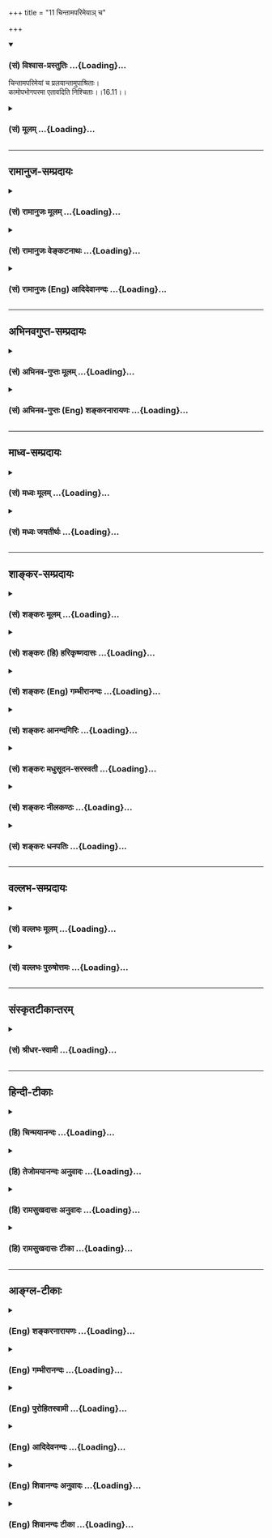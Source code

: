 +++
title = "11 चिन्तामपरिमेयाञ् च"

+++
<div class="js_include" newlevelforh1="3" title="(सं) विश्वास-प्रस्तुतिः" unfilled url="/purANam/mahAbhAratam/06-bhIShma-parva/02-bhagavad-gItA-parva/saMskRtam/vishvAsa-prastutiH/16_daivAsura-sampad-vib/11_chintAmaparimeyA~.md">
<details open><summary><h3>(सं) विश्वास-प्रस्तुतिः ...{Loading}...</h3></summary>

चिन्तामपरिमेयां च प्रलयान्तामुपाश्रिताः।  
कामोपभोगपरमा एतावदिति निश्चिताः।।16.11।।
</details>
</div>
<div class="js_include collapsed" newlevelforh1="3" title="(सं) मूलम्" unfilled url="/purANam/mahAbhAratam/06-bhIShma-parva/02-bhagavad-gItA-parva/saMskRtam/mUlam/16_daivAsura-sampad-vib/11_chintAmaparimeyA~.md">
<details><summary><h3>(सं) मूलम् ...{Loading}...</h3></summary>

चिन्तामपरिमेयां च प्रलयान्तामुपाश्रिताः।  
कामोपभोगपरमा एतावदिति निश्चिताः।।16.11।।
</details>
</div>


_________________
## रामानुज-सम्प्रदायः
<div class="js_include collapsed" newlevelforh1="3" title="(सं) रामानुजः मूलम्" unfilled url="/purANam/mahAbhAratam/06-bhIShma-parva/02-bhagavad-gItA-parva/saMskRtam/rAmAnujaH/mUlam/16_daivAsura-sampad-vib/11_chintAmaparimeyA~.md">
<details><summary><h3>(सं) रामानुजः मूलम् ...{Loading}...</h3></summary>

।।16.11।। अद्य श्वो वा मुमूर्षवः **चिन्ताम् अपरिमेयां च** अपरिच्छेद्यां
**प्रलयान्तां** प्राकृतप्रलयावधिकालसाध्यविषयाम् **उपाश्रिताः।** तथा
**कामोपभोगपरमाः** कामोपभोग एव परमपुरुषार्थः; इति मन्वानाः। **एतावद् इति
निश्चिताः;** इतः अधिकः पुरुषार्थो न विद्यते इति संजातनिश्चयाः।

</details>
</div>
<div class="js_include collapsed" newlevelforh1="3" title="(सं) रामानुजः वेङ्कटनाथः" unfilled url="/purANam/mahAbhAratam/06-bhIShma-parva/02-bhagavad-gItA-parva/saMskRtam/rAmAnujaH/venkaTanAthaH/16_daivAsura-sampad-vib/11_chintAmaparimeyA~.md">
<details><summary><h3>(सं) रामानुजः वेङ्कटनाथः ...{Loading}...</h3></summary>

  
  
।।16.11।। एवं प्रवर्तकानामुपर्युपरिमनोविकारादय उच्यन्ते --
चिन्तामपरिमेयामित्यादिभिः। अशक्यविषयवृथाप्रयासव्यञ्जनायाऽऽहअद्य श्वो
वेति। अपरिमेयाम् इत्यसङ्ख्येयविषयत्वेनानन्तशाखत्वं विवक्षितमित्याह --
अपरिच्छेद्यामिति। प्रलयान्ताम् इत्यत्र शरीरपातावधिकत्वोक्तिर्मन्दा
अनन्तकालसाध्यमल्पकालेन सिसाधयिषन्तीति तु व्यामोहातिशयख्यापनेन
सप्रयोजनमिदम् प्रलयशब्दश्च प्रसिद्धतमविषय उचितः चिन्तयितॄणां
पुरुषाणामाप्रलयस्थायित्वाभावाच्चिन्तायाः स्वरूपेण प्रलयान्तत्वं
चायुक्तमित्यभिप्रायेणाऽऽहप्राकृतप्रलयावधिकालसाध्यविषयामिति। असङ्ख्येयेषु
चिन्ताविषयेष्वेकैकोऽपि दुस्साध्य इति भावः। प्रयोजनतयाऽभिमतेषु कामोपभोग
एव परमो येषां तेऽत्र कामोपभोगपरमाः तदाहकामोपभोग एवेति।
स्वर्गापवर्गप्रतिषेधार्थ एतावच्छब्द इत्याह -- इतोऽधिक इति। सञ्जातनिश्चया
इति। अत्र निश्चितशब्देभुक्ता ब्राह्मणाः इतिवत्कर्तरि क्त इति भावः।  
  

</details>
</div>
<div class="js_include collapsed" newlevelforh1="3" title="(सं) रामानुजः (Eng) आदिदेवानन्दः" unfilled url="/purANam/mahAbhAratam/06-bhIShma-parva/02-bhagavad-gItA-parva/saMskRtam/rAmAnujaH/english/AdidevAnandaH/16_daivAsura-sampad-vib/11_chintAmaparimeyA~.md">
<details><summary><h3>(सं) रामानुजः (Eng) आदिदेवानन्दः ...{Loading}...</h3></summary>

16.11 Those who are sure to die today or tomorrow 'obsess themselves
with cares' in regard to objects the attainment of which is not possible
even by the time of death. Likewise, they look upon 'enjoyment of
desires' as their highest aim, viz., they regard the satisfaction of
sensual enjoyments as the highest aim of human life. They are convinced
that this is all, viz., they are assured that there is no value in human
life greater than this.

</details>
</div>


_________________
## अभिनवगुप्त-सम्प्रदायः
<div class="js_include collapsed" newlevelforh1="3" title="(सं) अभिनव-गुप्तः मूलम्" unfilled url="/purANam/mahAbhAratam/06-bhIShma-parva/02-bhagavad-gItA-parva/saMskRtam/abhinava-guptaH/mUlam/16_daivAsura-sampad-vib/11_chintAmaparimeyA~.md">
<details><summary><h3>(सं) अभिनव-गुप्तः मूलम् ...{Loading}...</h3></summary>

।।16.9 -- 16.12।। एतामित्यादि अर्थसंचयानित्यन्तम्। चिन्ता तेषां
प्रलयान्ता अवरितं (ता) संसृतिप्रलयाव्युपरमात्। एतावदितिकामोपभोग एव परं
(परमं) कृत्यम् \[एषाम्\] तन्नाशाच्च परं क्रोधः। अत एवाह कामक्रोधपरायणाः
इति।

</details>
</div>
<div class="js_include collapsed" newlevelforh1="3" title="(सं) अभिनव-गुप्तः (Eng) शङ्करनारायणः" unfilled url="/purANam/mahAbhAratam/06-bhIShma-parva/02-bhagavad-gItA-parva/saMskRtam/abhinava-guptaH/english/shankaranArAyaNaH/16_daivAsura-sampad-vib/11_chintAmaparimeyA~.md">
<details><summary><h3>(सं) अभिनव-गुप्तः (Eng) शङ्करनारायणः ...{Loading}...</h3></summary>

16.11 See Coment under 16.12

</details>
</div>


_________________
## माध्व-सम्प्रदायः
<div class="js_include collapsed" newlevelforh1="3" title="(सं) मध्वः मूलम्" unfilled url="/purANam/mahAbhAratam/06-bhIShma-parva/02-bhagavad-gItA-parva/saMskRtam/madhvaH/mUlam/16_daivAsura-sampad-vib/11_chintAmaparimeyA~.md">
<details><summary><h3>(सं) मध्वः मूलम् ...{Loading}...</h3></summary>

।।16.11।। Sri Madhvacharya did not comment on this sloka.,

</details>
</div>
<div class="js_include collapsed" newlevelforh1="3" title="(सं) मध्वः जयतीर्थः" unfilled url="/purANam/mahAbhAratam/06-bhIShma-parva/02-bhagavad-gItA-parva/saMskRtam/madhvaH/jayatIrthaH/16_daivAsura-sampad-vib/11_chintAmaparimeyA~.md">
<details><summary><h3>(सं) मध्वः जयतीर्थः ...{Loading}...</h3></summary>

।।16.11।। Sri Jayatirtha did not comment on this sloka.  
  

</details>
</div>


_________________
## शाङ्कर-सम्प्रदायः
<div class="js_include collapsed" newlevelforh1="3" title="(सं) शङ्करः मूलम्" unfilled url="/purANam/mahAbhAratam/06-bhIShma-parva/02-bhagavad-gItA-parva/saMskRtam/shankaraH/mUlam/16_daivAsura-sampad-vib/11_chintAmaparimeyA~.md">
<details><summary><h3>(सं) शङ्करः मूलम् ...{Loading}...</h3></summary>

।।16.11।। --,**चिन्ताम् अपरिमेयां च;** न परिमातुं शक्यते यस्याः
चिन्तायाः इयत्ता सा अपरिमेया; ताम् अपरिमेयाम्; **प्रलयान्तां**
मरणान्ताम् **उपाश्रिताः;** सदा चिन्तापराः इत्यर्थः। **कामोपभोगपरमाः;**
काम्यन्ते इति कामाः विषयाः शब्दादयः तदुपभोगपरमाः अयमेव परमः पुरुषार्थः
यः कामोपभोगः इत्येवं निश्चितात्मानः; **एतावत् इति निश्चिताः**।।

</details>
</div>
<div class="js_include collapsed" newlevelforh1="3" title="(सं) शङ्करः (हि) हरिकृष्णदासः" unfilled url="/purANam/mahAbhAratam/06-bhIShma-parva/02-bhagavad-gItA-parva/saMskRtam/shankaraH/hindI/harikRShNadAsaH/16_daivAsura-sampad-vib/11_chintAmaparimeyA~.md">
<details><summary><h3>(सं) शङ्करः (हि) हरिकृष्णदासः ...{Loading}...</h3></summary>

।।16.11।। तथा --, जिसकी इयत्ता न जानी जा सके; ऐसी अपरिमेय -- अपार;
प्रलयतक -- मरणपर्यन्त रहनेवाली चिन्ताके आश्रित हुए; अर्थात् सदा
चिन्ताग्रस्त हुए; तथा कामोपभोगके परायण -- जिनकी कामना की जाय वे शब्दादि
विषय काम हैं; उनके उपभोगमें तत्पर हुए -- तथा विषयोंका उपभोग करना; बस यही
परम पुरुषार्थ है; ऐसा निश्चय रखनेवाले।

</details>
</div>
<div class="js_include collapsed" newlevelforh1="3" title="(सं) शङ्करः (Eng) गम्भीरानन्दः" unfilled url="/purANam/mahAbhAratam/06-bhIShma-parva/02-bhagavad-gItA-parva/saMskRtam/shankaraH/english/gambhIrAnandaH/16_daivAsura-sampad-vib/11_chintAmaparimeyA~.md">
<details><summary><h3>(सं) शङ्करः (Eng) गम्भीरानन्दः ...{Loading}...</h3></summary>

16.11 Upasritah, beset with; aparimeyam, innumerable; cintam,
cares-worries that defy estimation of their limits!, i.e., constantly
burdened with cares; pralayantam, which end (only) with death;
kama-upabhoga-paramah, holding that the enjoyment of desirable objects
is the highest goal-kama is derived in the sense of 'that which is
desired for', viz sound etc.; considered their enjoyment to be the
highest; having their minds convinced thus that this alone, viz the
enjoyment of desirable objects, is the highest human goal; niscitah,
feeling sure; iti, that; etavat, this is all-

</details>
</div>
<div class="js_include collapsed" newlevelforh1="3" title="(सं) शङ्करः आनन्दगिरिः" unfilled url="/purANam/mahAbhAratam/06-bhIShma-parva/02-bhagavad-gItA-parva/saMskRtam/shankaraH/AnandagiriH/16_daivAsura-sampad-vib/11_chintAmaparimeyA~.md">
<details><summary><h3>(सं) शङ्करः आनन्दगिरिः ...{Loading}...</h3></summary>

।।16.11।। तानेव विधान्तरेण विशिनष्टि -- **किञ्चेति।**
चिन्तामात्मीययोगक्षेमोपायालोचनात्मिकामपरिमेयविषयत्वात्परिमातुमशक्यामाश्रिता
इति संबन्धः। एष कामोपभोगः परमयनं सुखस्येत्येतावत्पारत्रिकं नु नास्ति
सुखमिति निश्चयवन्त इत्याह -- **एतावदितीति।**

</details>
</div>
<div class="js_include collapsed" newlevelforh1="3" title="(सं) शङ्करः मधुसूदन-सरस्वती" unfilled url="/purANam/mahAbhAratam/06-bhIShma-parva/02-bhagavad-gItA-parva/saMskRtam/shankaraH/madhusUdana-sarasvatI/16_daivAsura-sampad-vib/11_chintAmaparimeyA~.md">
<details><summary><h3>(सं) शङ्करः मधुसूदन-सरस्वती ...{Loading}...</h3></summary>

।।16.11।। तानेव पुनर्विशिनष्टि -- चिन्तामिति।
चिन्तामात्मीययोगक्षेमोपायालोचनात्मिकामपरिमेयामपरिमेयविषयत्वात्परिमातुमशक्यां
प्रलयो मरणमेवान्तो यस्यास्तां प्रलयान्ताम्। यावज्जीवमनुवर्तमानामिति
यावत्। न केवलमशुचिव्रताः प्रवर्तन्ते किंत्वेतादृशीं चिन्तां चोपाश्रिता
इति समुच्चयार्थश्चकारः। सदानन्तचिन्तापरा अपि न
कदाचित्पारलौकिकचिन्तायुताः किंतु कामोपभोगपरमाः काम्यन्त इति कामा दृष्टाः
शब्दादयो विषयास्तदुपभोग एव परमः पुरुषार्थो न धर्मादिर्येषां ते,तथा।
पारलौकिकमुत्तमं सुखं कुतो न कामयन्ते तत्राह -- एतावदिति। एतावद्दृष्टमेव
सुखं नान्यदेतच्छरीरवियोगे भोग्यं सुखमस्त्येतत्कायातिरिक्तस्य
भोक्तुरभावादिति निश्चिता एवं निश्चयवन्तः। तथाच बार्हस्पत्यं
सूत्रंचैतन्यविशिष्टः कामः पुरुषः; काम एवैकः पुरुषार्थः इति च।

</details>
</div>
<div class="js_include collapsed" newlevelforh1="3" title="(सं) शङ्करः नीलकण्ठः" unfilled url="/purANam/mahAbhAratam/06-bhIShma-parva/02-bhagavad-gItA-parva/saMskRtam/shankaraH/nIlakaNThaH/16_daivAsura-sampad-vib/11_chintAmaparimeyA~.md">
<details><summary><h3>(सं) शङ्करः नीलकण्ठः ...{Loading}...</h3></summary>

।।16.11।। चिन्तां योगक्षेमविषयाम्। प्रलयान्तां मरणावधिम्। एतावत् देह
एवात्मा कामभोग एव पुरुषार्थ इतोऽन्यन्नास्ति इति निश्चिताः निश्चयवन्तः।
तथा च बार्हस्पत्यं सूत्रंचैतन्यविशिष्टः कामः पुरुषः। काम एवैकः
पुरुषार्थः इति च।

</details>
</div>
<div class="js_include collapsed" newlevelforh1="3" title="(सं) शङ्करः धनपतिः" unfilled url="/purANam/mahAbhAratam/06-bhIShma-parva/02-bhagavad-gItA-parva/saMskRtam/shankaraH/dhanapatiH/16_daivAsura-sampad-vib/11_chintAmaparimeyA~.md">
<details><summary><h3>(सं) शङ्करः धनपतिः ...{Loading}...</h3></summary>

।।16.11।। आसुरानेव विधान्तरेण पुनर्विशिनष्टि। चिन्तां
योगक्षेमोपायालोचनात्मिकामपरिमेयविषयत्वात् यस्याश्चिन्ताया इयत्ता न
परिमातुं शक्यते सा परिमातुमशक्या तां प्रलयान्तां मरणपर्यन्तामुपाश्रिताः।
सदाचिन्तापरा इत्यर्थः। काम्यन्त इति कामाः शब्दादयस्तदुपभोगः
परमपुरुषार्थो येषामयमेव परमः पुरुषार्थो यः कामोपभोगः पारत्रिकं तु सुखं
नास्तयेवेत्येवं निश्चितात्मानः एतत्कायातिरिक्तस्य भोक्तुरभावात्। तथाच
बार्हस्पत्ये सूत्रेचैतन्यविशिष्टः कामः पुरुषः; काम एवैकः पुरुषार्थः इति
च।

</details>
</div>


_________________
## वल्लभ-सम्प्रदायः
<div class="js_include collapsed" newlevelforh1="3" title="(सं) वल्लभः मूलम्" unfilled url="/purANam/mahAbhAratam/06-bhIShma-parva/02-bhagavad-gItA-parva/saMskRtam/vallabhaH/mUlam/16_daivAsura-sampad-vib/11_chintAmaparimeyA~.md">
<details><summary><h3>(सं) वल्लभः मूलम् ...{Loading}...</h3></summary>

।।16.11।। चिन्तामिति। एतावदिति। कामोपभोग एव फलमिति निश्चिताः।

</details>
</div>
<div class="js_include collapsed" newlevelforh1="3" title="(सं) वल्लभः पुरुषोत्तमः" unfilled url="/purANam/mahAbhAratam/06-bhIShma-parva/02-bhagavad-gItA-parva/saMskRtam/vallabhaH/puruShottamaH/16_daivAsura-sampad-vib/11_chintAmaparimeyA~.md">
<details><summary><h3>(सं) वल्लभः पुरुषोत्तमः ...{Loading}...</h3></summary>

  
  
।।16.11।। किञ्च -- चिन्तामिति। अपरिमेयां परिमातुमशक्यां प्रलयान्तां
मरणान्तां चिन्तामुपाश्रिताः; अहर्निशं चिन्तापरा इत्यर्थः। कामोपभोग एव
परमः फलरूपो येषां; एतावत्पुरुषार्थकामोपभोग एवेति निश्चिताः
कृतनिश्चयाः।  
  

</details>
</div>


_________________
## संस्कृतटीकान्तरम्
<div class="js_include collapsed" newlevelforh1="3" title="(सं) श्रीधर-स्वामी" unfilled url="/purANam/mahAbhAratam/06-bhIShma-parva/02-bhagavad-gItA-parva/saMskRtam/shrIdhara-svAmI/16_daivAsura-sampad-vib/11_chintAmaparimeyA~.md">
<details><summary><h3>(सं) श्रीधर-स्वामी ...{Loading}...</h3></summary>

।।16.11।। किंच **-- चिन्तामिति।** प्रलयो मरणमेवान्तो यस्यास्ताम्।
अपरिमेयां परिमातुमशक्यां चिन्तामाश्रिताः। नित्यचिन्तापरायणा इत्यर्थः।
कामोपभोग एव परमो येषां ते; एतावदिति कामोपभोग एव परमः पुरुषार्थो
नान्यदस्तीति कृतनिश्चयाः; अर्थसंचयानीहन्त इत्युत्तरेणान्वयः। तथाच
बार्हस्पत्यं सूत्रम् -- काम एवैकः पुरुषार्थः इति;चैतन्यविशिष्टः कामः
पुरुषः इति च।

</details>
</div>


_________________
## हिन्दी-टीकाः
<div class="js_include collapsed" newlevelforh1="3" title="(हि) चिन्मयानन्दः" unfilled url="/purANam/mahAbhAratam/06-bhIShma-parva/02-bhagavad-gItA-parva/hindI/chinmayAnandaH/16_daivAsura-sampad-vib/11_chintAmaparimeyA~.md">
<details><summary><h3>(हि) चिन्मयानन्दः ...{Loading}...</h3></summary>

।।16.11।। चिन्ता और व्याकुलता से ग्रस्त ये हतोत्साहित लोग अपने निरर्थक
उद्यमों के जीवन को दुख के गलियारे से खींचते हुए मृत्यु के आंगन में ले
आते हैं। सामान्य जीवन में; ये चिन्ताएं शान्ति और आनन्द के दुर्ग पर टूट
पड़ती हैं और विशेष रूप से तब; जब शक्तिशाली कामनाओं ने मनुष्य को जीतकर
अपने वश में कर लिया होता है। अपनी इष्ट वस्तुओं को प्राप्त करने (योग) के
लिए परिश्रम और संघर्ष तथा प्राप्त की गयी वस्तुओं के रक्षण (क्षेम) की
व्याकुलता; यही मनुष्य जीवन की चिन्ताएं होती हैं। जीवन पर्यन्त की कालावधि
केवल इन्हीं चिन्ताओं में अपव्यय करना और अन्त में; यही पाना कि हम उसमें
कितने दयनीय रूप से विफल हुए हैं; वास्तव में एक बड़ी त्रासदी
है। कामोपभोगपरमा सत्कार्य के क्षेत्र में हो या दुष्कृत्य के क्षेत्र में;
मनुष्य को निरन्तर कार्यरत रहने के लिए किसी दर्शन (जीवन विषयक दृष्टिकोण)
की आवश्यकता होती है; जिसके बिना उसके प्रयत्न असंबद्ध; हीनस्तर के और
निरर्थक होते हैं। आसुरी स्वभाव के लोगों का जीवनदर्शन निरपवादरूप से
सर्वत्र एक समान ही होता है। इस श्लोक में चार्वाक मत (नास्तिक दर्शन) को
इंगित किया गया है। इस मत के अनुसार काम ही मनुष्य जीवन का परम पुरषार्थ
है; अन्य धर्म या मोक्ष कुछ नहीं। इतना ही है सामान्यत; ये भौतिकतावादी
मूर्ख नहीं होते; परन्तु वे अत्यन्त स्थूल बुद्धि और सतही दृष्टि से विचार
करते हैं। वे यह अनुभव करते हैं कि केवल विषय भोग का जीवन दुखपूर्ण होता
है; और इसमें क्षुद्र लाभ के लिये मनुष्य को अत्यधिक मूल्य चुकाना पड़ता
है। फिर भी; वे अपनी अनियंत्रित कामवासना को ही तृप्त करने में रत और
व्यस्त रहते हैं। उनसे यदि इस विषय में प्रश्न पूछा जाये; तो उनका उत्तर
होगा कि यह संघर्ष ही जीवन है। वह सुख और शान्तिमय जीवन को जानते ही नहीं
है। वे प्राय निराशावादी होते हैं और नैतिक दृष्टि से जीवन विषयक गंभीर
विचार करने से कतराते हैं। फलत उनमें आत्महत्या और नर हत्या की
प्रवृत्तियाँ भी देखी जा सकती हैं। उनकी धारणा यह होती है कि चिन्ता और दुख
से ही जीवन की रचना हुई है। जीवन के सतही असामञ्जस्य और विषमताओं के पीछे
जो सामञ्जस्य और लय है; उसे वह पहचान नहीं पाते। भविष्य में कोई आशा की
किरण न देखकर उनका हृदय कटुता से भर जाता है और फिर उनका जीवन मात्र
प्रतिशोधपूर्ण हो जाता है। निष्फल परिश्रम में वे अपनी शक्तियों का अपव्यय
करते हैं और अन्त में थके; हारे और निराश होकर दयनीय मृत्यु को प्राप्त
होते हैं। उपर्युक्त जीवन दर्शन की अभिव्यक्ति को अगले श्लोक में बताते हुये
भगवान् कहते हैं

</details>
</div>
<div class="js_include collapsed" newlevelforh1="3" title="(हि) तेजोमयानन्दः अनुवादः" unfilled url="/purANam/mahAbhAratam/06-bhIShma-parva/02-bhagavad-gItA-parva/hindI/tejomayAnandaH/anuvAdaH/16_daivAsura-sampad-vib/11_chintAmaparimeyA~.md">
<details><summary><h3>(हि) तेजोमयानन्दः अनुवादः ...{Loading}...</h3></summary>

।।16.11।। मरणपर्यन्त रहने वाली अपरिमित चिन्ताओं से ग्रस्त और विषयोपभोग
को ही परम लक्ष्य मानने वाले ये आसुरी लोग इस निश्चित मत के होते हैं कि
"इतना ही (सत्य, आनन्द) है"।।

</details>
</div>
<div class="js_include collapsed" newlevelforh1="3" title="(हि) रामसुखदासः अनुवादः" unfilled url="/purANam/mahAbhAratam/06-bhIShma-parva/02-bhagavad-gItA-parva/hindI/rAmasukhadAsaH/anuvAdaH/16_daivAsura-sampad-vib/11_chintAmaparimeyA~.md">
<details><summary><h3>(हि) रामसुखदासः अनुवादः ...{Loading}...</h3></summary>

।।16.11।। वे मृत्युपर्यन्त रहनेवाली अपार चिन्ताओंका आश्रय लेनेवाले,
पदार्थोंका संग्रह और उनका भोग करनेमें ही लगे रहनेवाले और 'जो कुछ है, वह
इतना ही है' -- ऐसा निश्चय करनेवाले होते हैं।

</details>
</div>
<div class="js_include collapsed" newlevelforh1="3" title="(हि) रामसुखदासः टीका" unfilled url="/purANam/mahAbhAratam/06-bhIShma-parva/02-bhagavad-gItA-parva/hindI/rAmasukhadAsaH/TIkA/16_daivAsura-sampad-vib/11_chintAmaparimeyA~.md">
<details><summary><h3>(हि) रामसुखदासः टीका ...{Loading}...</h3></summary>

।।16.11।।***व्याख्या --***  **चिन्तामपरिमेयां च प्रलयान्तामुपाश्रिताः
--** आसुरीसम्पदावाले मनुष्योंमें ऐसी चिन्ताएँ रहती हैं; जिनका कोई मापतौल
नहीं है। जबतक प्रलय अर्थात् मौत नहीं आती; तबतक उनकी चिन्ताएँ मिटती नहीं।
ऐसी प्रलयतक रहनेवाली चिन्ताओंका फल भी प्रलयहीप्रलय अर्थात् बारबार मरना
ही होता है। चिन्ताके दो विषय होते हैं -- एक पारमार्थिक और दूसरा सांसारिक।
मेरा कल्याण; मेरा उद्धार कैसे हो परब्रह्म परमात्माका निश्चय कैसे हो
**(चिन्ता परब्रह्मविनिश्चयाय)** इस प्रकार जिनको पारमार्थिक चिन्ता होती
है; वे श्रेष्ठ हैं। परन्तु आसुरीसम्पदावालोंको ऐसी चिन्ता नहीं होती। वे
तो इससे विपरीत सांसारिक चिन्ताओंके आश्रित रहते हैं कि हम कैसे जीयेंगे
अपना जीवननिर्वाह कैसे करेंगे हमारे बिना बड़ेबूढ़े किसके आश्रित जीयेंगे
हमारा मान; आदर; प्रतिष्ठा; इज्जत; प्रसिद्धि; नाम आदि कैसे बने रहेंगे
मरनेके बाद हमारे बालबच्चोंकी क्या दशा होगी मर जायँगे तो धनसम्पत्ति;
जमीनजायदादका क्या होगा धनके बिना हमारा काम कैसे चलेगा धनके बिना मकानकी
मरम्मत कैसे होगी आदिआदि। मनुष्य व्यर्थमें ही चिन्ता करता है। निर्वाह तो
होता रहेगा। निर्वाहकी चीजें तो बाकी रहेंगी और उनके रहते हुए ही मरेंगे।
अपने पास एक लंगोटी रखनेवाले विरक्तसेविरक्तकी भी फटी लंगोटी और फूटी
तूम्बी बाकी बचती है और मरता है पहले। ऐसे ही सभी व्यक्ति वस्तु आदिके रहते
हुए ही मरते हैं। यह नियम नहीं है कि,धन पासमें होनेसे आदमी मरता न हो। धन
पासमें रहतेरहते ही मनुष्य मर जाता है और धन पड़ा रहता है; काममें नहीं
आता। एक बहुत बड़ा धनी आदमी था। उसने तिजोरीकी तरह लोहेका एक मजबूत मकान बना
रखा था; जिसमें बहुत रत्न रखे हुए थे। उस मकानका दरवाजा ऐसा बना हुआ था; जो
बंद होनेपर चाबीके बिना खुलता नहीं था। एक बार वह धनी आदमी बाहर चाबी
छोड़कर उस मकानके भीतर चला गया और उसने भूलसे दरवाजा बंद कर लिया। अब
चाबीके बिना दरवाना न खुलनेसे अन्न; जल; हवाके अभावमें मरते हुए उसने लिखा
कि इतनी धनसम्पत्ति आज मेरे पास रहते हुए भी मैं मर रहा हूँ क्योंकि मुझे
भीतर अन्नजल नहीं मिल रहा है; हवा नहीं मिल रही है ऐसे ही खाद्य पदार्थोंके
रहनेसे नहीं मरेगा; यह भी नियम नहीं है। भोगोंके पासमें होते हुए भी ऐसे ही
मरेगा। जैसे पेट आदिमें रोग लग जानेपर वैद्यडाक्टर उसको (अन्न पासमें रहते
हुए भी) अन्न खाने नहीं देते; ऐसे ही मरना हो; तो पदार्थोंके रहते हुए भी
मनुष्य मर जाता है।  
  
जो अपने पास एक कौड़ीका भी संग्रह नहीं करते; ऐसे विरक्त संतोंको भी
प्रारब्धके अनुसार आवश्यकतासे अधिक चीजें मिल जाती हैं। अतः जीवननिर्वाह
चीजोंके अधीन नहीं है **(टिप्पणी प₀ 818)**। परन्तु इस तत्त्वको आसुरी
प्रकृतिवाले मनुष्य नहीं समझ सकते। वे तो यही समझते हैं कि हम चिन्ता करते
हैं; कामना करते हैं; विचार करते हैं; उद्योग करते हैं; तभी चीजें मिलती
हैं। यदि ऐसा न करें; तो भूखों मरना पड़े **कामोपभोगपरमाः --** जो मनुष्य
धनादि पदार्थोंका उपभोग करनेके परायण हैं; उनकी तो हरदम यही इच्छा रहती है
कि सुखसामग्रीका खूब संग्रह कर लें और भोग भोग लें। उनको तो भोगोंके लिये
धन चाहिये संसारमें बड़ा बननेके लिये धन चाहिये; सुखआराम; स्वादशौकीनी
आदिके लिये धन चाहिये। तात्पर्य है कि उनके लिये भोगोंसे बढ़कर कुछ नहीं
है।  
  
**एतावदिति निश्चिताः --** उनका यह निश्चय होता है कि सुख भोगना और संग्रह
करना -- इसके सिवाय और कुछ नहीं है **(टिप्पणी प₀ 819.1)**। इस संसारमें जो
कुछ है; यही है। अतः उनकी दृष्टिमें परलोक एक ढकोसला है। उनकी मान्यता रहती
है कि मरनेके बाद कहीं आनाजाना नहीं होता। बस; यहाँ शरीरके रहते हुए जितना
सुख भोग लें; वही ठीक है क्योंकि मरनेपर तो शरीर यहीं बिखर जायगा
**(टिप्पणी प₀ 819.2)**। शरीर स्थिर रहनेवाला है नहीं; आदिआदि भोगोंके
निश्चयके सामने वे पापपुण्य; पुनर्जन्म आदिको भी नहीं मानते।

</details>
</div>


_________________
## आङ्ग्ल-टीकाः
<div class="js_include collapsed" newlevelforh1="3" title="(Eng) शङ्करनारायणः" unfilled url="/purANam/mahAbhAratam/06-bhIShma-parva/02-bhagavad-gItA-parva/english/shankaranArAyaNaH/16_daivAsura-sampad-vib/11_chintAmaparimeyA~.md">
<details><summary><h3>(Eng) शङ्करनारायणः ...{Loading}...</h3></summary>

16.11. Adhering to their anxiety that is ultimited and may end only at
the time of dissolution; viewing the gratification of their desires
alone as their highest goal; ascertaining that this much alone exists;

</details>
</div>
<div class="js_include collapsed" newlevelforh1="3" title="(Eng) गम्भीरानन्दः" unfilled url="/purANam/mahAbhAratam/06-bhIShma-parva/02-bhagavad-gItA-parva/english/gambhIrAnandaH/16_daivAsura-sampad-vib/11_chintAmaparimeyA~.md">
<details><summary><h3>(Eng) गम्भीरानन्दः ...{Loading}...</h3></summary>

16.11 Beset with innumerable cares which end (only) with death, holding
that the enjoyment of desirable objects is the highest goal, feeling
sure that this is all.

</details>
</div>
<div class="js_include collapsed" newlevelforh1="3" title="(Eng) पुरोहितस्वामी" unfilled url="/purANam/mahAbhAratam/06-bhIShma-parva/02-bhagavad-gItA-parva/english/purohitasvAmI/16_daivAsura-sampad-vib/11_chintAmaparimeyA~.md">
<details><summary><h3>(Eng) पुरोहितस्वामी ...{Loading}...</h3></summary>

16.11 Poring anxiously over evil resolutions, which only end in death;
seeking only the gratification of desire as the highest goal; seeing
nothing beyond;

</details>
</div>
<div class="js_include collapsed" newlevelforh1="3" title="(Eng) आदिदेवनन्दः" unfilled url="/purANam/mahAbhAratam/06-bhIShma-parva/02-bhagavad-gItA-parva/english/AdidevanandaH/16_daivAsura-sampad-vib/11_chintAmaparimeyA~.md">
<details><summary><h3>(Eng) आदिदेवनन्दः ...{Loading}...</h3></summary>

16.11 Obsessed by unlimited cares which end with dissolution, looking
upon enjoyment of desires as their highest aim, and convinced that this
is all;

</details>
</div>
<div class="js_include collapsed" newlevelforh1="3" title="(Eng) शिवानन्दः अनुवादः" unfilled url="/purANam/mahAbhAratam/06-bhIShma-parva/02-bhagavad-gItA-parva/english/shivAnandaH/anuvAdaH/16_daivAsura-sampad-vib/11_chintAmaparimeyA~.md">
<details><summary><h3>(Eng) शिवानन्दः अनुवादः ...{Loading}...</h3></summary>

16.11 Giving themselves over to immeasurable cares ending only with
death, regarding gratification of lust as their highest aim, and feeling
sure that that is all.

</details>
</div>
<div class="js_include collapsed" newlevelforh1="3" title="(Eng) शिवानन्दः टीका" unfilled url="/purANam/mahAbhAratam/06-bhIShma-parva/02-bhagavad-gItA-parva/english/shivAnandaH/TIkA/16_daivAsura-sampad-vib/11_chintAmaparimeyA~.md">
<details><summary><h3>(Eng) शिवानन्दः टीका ...{Loading}...</h3></summary>

16.11 चिन्ताम् cares; अपरिमेयाम् immeasurable; च and; प्रलयान्तम् ending
only with death; उपाश्रिताः refuged in; कामोपभोगपरमाः regarding
gratification of lust as their highest aim; एतावत् that is all; इति
thus; निश्चिताः feeling sure.Commentary They are beset with immense
cares; worries and anxieties and their minds are engrossed in aciring
and preserving the countless sensual objects. They have got the strong
conviction that the sensual enjoyment is the highest end of a man. They
are steeped in enjoying the objects of the senses. They firmly believe
that that is everything. They believe that sensual enjoyment is the
supreme source of happiness and there is no such thing as eternal bliss
of the soul or transcendental bliss of the Self. They have no belief in
the happiness in another world (or plane) or in the perennial bliss
which is independent of sensual objects; which is beyond the reach of
the senses. They have a dull and gross intellect; and so they cannot
grasp the subtle higher truth. Sensual enjoyment is the greatest object
of attainment for them.

</details>
</div>
